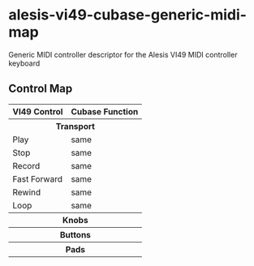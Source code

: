 # alesis-vi49-cubase-generic-midi-map
Generic MIDI controller descriptor for the Alesis VI49 MIDI controller keyboard

## Control Map
<table>
  <thead>
    <tr>
      <th>VI49 Control</th>
      <th>Cubase Function</th>
    </tr>
  </thead>
  <tbody>
    <tr>
      <th colspan=2>Transport</th>
    </tr>
    <tr>
      <td>Play</td>
      <td>same</td>
    </tr>
    <tr>
      <td>Stop</td>
      <td>same</td>
    </tr>
    <tr>
      <td>Record</td>
      <td>same</td>
    </tr>
    <tr>
      <td>Fast Forward</td>
      <td>same</td>
    </tr>
    <tr>
      <td>Rewind</td>
      <td>same</td>
    </tr>
    <tr>
      <td>Loop</td>
      <td>same</td>
    </tr>
    <tr>
      <th colspan=2>Knobs</th>
    </tr>
    <tr>
      <th colspan=2>Buttons</th>
    </tr>
    <tr>
      <th colspan=2>Pads</th>
    </tr>
</table>
 


